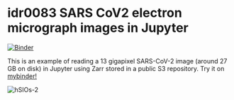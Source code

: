 # idr0083 SARS CoV2 electron micrograph images in Jupyter
[![Binder](https://mybinder.org/badge_logo.svg)](https://mybinder.org/v2/gh/manics/idr0083-sars-cov2-notebook/master?urlpath=lab/tree/idr0083-sars-cov2.ipynb)

This is an example of reading a 13 gigapixel SARS-CoV-2 image (around 27 GB on disk) in Jupyter using Zarr stored in a public S3 repository. Try it on [mybinder!](https://mybinder.org/v2/gh/manics/idr0083-sars-cov2-notebook/master?urlpath=lab/tree/idr0083-sars-cov2.ipynb)

![hSIOs-2](output.gif)
